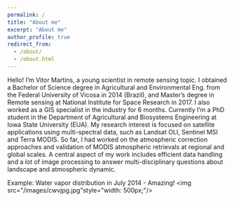 ```yaml
---
permalink: /
title: "About me"
excerpt: "About me"
author_profile: true
redirect_from: 
  - /about/
  - /about.html
---
```


Hello! I’m Vitor Martins, a young scientist in remote sensing topic. I obtained a Bachelor of Science degree in Agricultural and Environmental Eng. from the Federal University of Vicosa in 2014 (Brazil), and Master’s degree in Remote sensing at National Institute for Space Research in 2017. I also worked as a GIS specialist in the industry for 6 months. Currently I’m a PhD student in the Department of Agricultural and Biosystems Engineering at Iowa State University (EUA). My research interest is focused on satellite applications using multi-spectral data, such as Landsat OLI, Sentinel MSI and Terra MODIS. So far, I had worked on the atmospheric correction approaches and validation of MODIS atmospheric retrievals at regional and global scales. A central aspect of my work includes efficient data handling and a lot of image processing to answer multi-disciplinary questions about landscape and atmospheric dynamic. 

Example: Water vapor distribution in July 2014 - Amazing!
<img src="/images/cwvjpg.jpg"style="width: 500px;"/>

